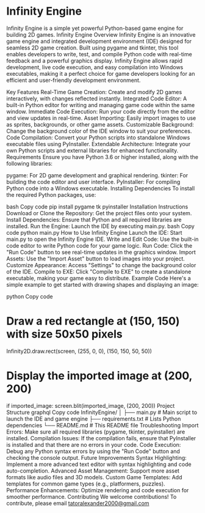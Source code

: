 # Infinity Engine
Infinity Engine is a simple yet powerful Python-based game engine for building 2D games.
Infinity Engine
Overview
Infinity Engine is an innovative game engine and integrated development environment (IDE) designed for seamless 2D game creation. Built using pygame and tkinter, this tool enables developers to write, test, and compile Python code with real-time feedback and a powerful graphics display. Infinity Engine allows rapid development, live code execution, and easy compilation into Windows executables, making it a perfect choice for game developers looking for an efficient and user-friendly development environment.

Key Features
Real-Time Game Creation: Create and modify 2D games interactively, with changes reflected instantly.
Integrated Code Editor: A built-in Python editor for writing and managing game code within the same window.
Immediate Code Execution: Run your code directly from the editor and view updates in real-time.
Asset Importing: Easily import images to use as sprites, backgrounds, or other game assets.
Customizable Background: Change the background color of the IDE window to suit your preferences.
Code Compilation: Convert your Python scripts into standalone Windows executable files using PyInstaller.
Extendable Architecture: Integrate your own Python scripts and external libraries for enhanced functionality.
Requirements
Ensure you have Python 3.6 or higher installed, along with the following libraries:

pygame: For 2D game development and graphical rendering.
tkinter: For building the code editor and user interface.
PyInstaller: For compiling Python code into a Windows executable.
Installing Dependencies
To install the required Python packages, use:

bash
Copy code
pip install pygame tk pyinstaller
Installation Instructions
Download or Clone the Repository: Get the project files onto your system.
Install Dependencies: Ensure that Python and all required libraries are installed.
Run the Engine: Launch the IDE by executing main.py.
bash
Copy code
python main.py
How to Use Infinity Engine
Launch the IDE: Start main.py to open the Infinity Engine IDE.
Write and Edit Code: Use the built-in code editor to write Python code for your game logic.
Run Code: Click the "Run Code" button to see real-time updates in the graphics window.
Import Assets: Use the "Import Asset" button to load images into your project.
Customize Appearance: Access "Settings" to change the background color of the IDE.
Compile to EXE: Click "Compile to EXE" to create a standalone executable, making your game easy to distribute.
Example Code
Here's a simple example to get started with drawing shapes and displaying an image:

python
Copy code
# Draw a red rectangle at (150, 150) with size 50x50 pixels
Infinity2D.draw.rect(screen, (255, 0, 0), (150, 150, 50, 50))

# Display the imported image at (200, 200)
if imported_image:
    screen.blit(imported_image, (200, 200))
Project Structure
graphql
Copy code
InfinityEngine/
│
├── main.py               # Main script to launch the IDE and game engine
├── requirements.txt      # Lists Python dependencies
└── README.md             # This README file
Troubleshooting
Import Errors: Make sure all required libraries (pygame, tkinter, pyinstaller) are installed.
Compilation Issues: If the compilation fails, ensure that PyInstaller is installed and that there are no errors in your code.
Code Execution: Debug any Python syntax errors by using the "Run Code" button and checking the console output.
Future Improvements
Syntax Highlighting: Implement a more advanced text editor with syntax highlighting and code auto-completion.
Advanced Asset Management: Support more asset formats like audio files and 3D models.
Custom Game Templates: Add templates for common game types (e.g., platformers, puzzles).
Performance Enhancements: Optimize rendering and code execution for smoother performance.
Contributing
We welcome contributions! To contribute, please email tatoralexander2000@gmail.com
